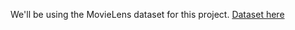 We'll be using the MovieLens dataset for this project. [Dataset here](http://grouplens.org/datasets/movielens/10m/)